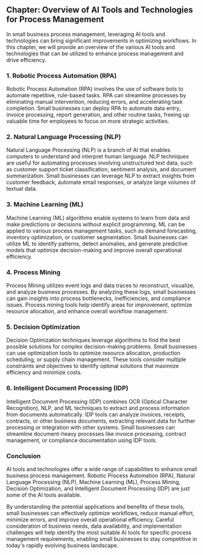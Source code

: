 Chapter: Overview of AI Tools and Technologies for Process Management
---------------------------------------------------------------------

In small business process management, leveraging AI tools and technologies can bring significant improvements in optimizing workflows. In this chapter, we will provide an overview of the various AI tools and technologies that can be utilized to enhance process management and drive efficiency.

### 1. Robotic Process Automation (RPA)

Robotic Process Automation (RPA) involves the use of software bots to automate repetitive, rule-based tasks. RPA can streamline processes by eliminating manual intervention, reducing errors, and accelerating task completion. Small businesses can deploy RPA to automate data entry, invoice processing, report generation, and other routine tasks, freeing up valuable time for employees to focus on more strategic activities.

### 2. Natural Language Processing (NLP)

Natural Language Processing (NLP) is a branch of AI that enables computers to understand and interpret human language. NLP techniques are useful for automating processes involving unstructured text data, such as customer support ticket classification, sentiment analysis, and document summarization. Small businesses can leverage NLP to extract insights from customer feedback, automate email responses, or analyze large volumes of textual data.

### 3. Machine Learning (ML)

Machine Learning (ML) algorithms enable systems to learn from data and make predictions or decisions without explicit programming. ML can be applied to various process management tasks, such as demand forecasting, inventory optimization, or customer segmentation. Small businesses can utilize ML to identify patterns, detect anomalies, and generate predictive models that optimize decision-making and improve overall operational efficiency.

### 4. Process Mining

Process Mining utilizes event logs and data traces to reconstruct, visualize, and analyze business processes. By analyzing these logs, small businesses can gain insights into process bottlenecks, inefficiencies, and compliance issues. Process mining tools help identify areas for improvement, optimize resource allocation, and enhance overall workflow management.

### 5. Decision Optimization

Decision Optimization techniques leverage algorithms to find the best possible solutions for complex decision-making problems. Small businesses can use optimization tools to optimize resource allocation, production scheduling, or supply chain management. These tools consider multiple constraints and objectives to identify optimal solutions that maximize efficiency and minimize costs.

### 6. Intelligent Document Processing (IDP)

Intelligent Document Processing (IDP) combines OCR (Optical Character Recognition), NLP, and ML techniques to extract and process information from documents automatically. IDP tools can analyze invoices, receipts, contracts, or other business documents, extracting relevant data for further processing or integration with other systems. Small businesses can streamline document-heavy processes like invoice processing, contract management, or compliance documentation using IDP tools.

### Conclusion

AI tools and technologies offer a wide range of capabilities to enhance small business process management. Robotic Process Automation (RPA), Natural Language Processing (NLP), Machine Learning (ML), Process Mining, Decision Optimization, and Intelligent Document Processing (IDP) are just some of the AI tools available.

By understanding the potential applications and benefits of these tools, small businesses can effectively optimize workflows, reduce manual effort, minimize errors, and improve overall operational efficiency. Careful consideration of business needs, data availability, and implementation challenges will help identify the most suitable AI tools for specific process management requirements, enabling small businesses to stay competitive in today's rapidly evolving business landscape.
